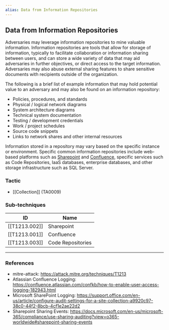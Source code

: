 ```yaml
---
alias: Data from Information Repositories
---
```


## Data from Information Repositories

Adversaries may leverage information repositories to mine valuable information. Information repositories are tools that allow for storage of information, typically to facilitate collaboration or information sharing between users, and can store a wide variety of data that may aid adversaries in further objectives, or direct access to the target information. Adversaries may also abuse external sharing features to share sensitive documents with recipients outside of the organization. 

The following is a brief list of example information that may hold potential value to an adversary and may also be found on an information repository:

* Policies, procedures, and standards
* Physical / logical network diagrams
* System architecture diagrams
* Technical system documentation
* Testing / development credentials
* Work / project schedules
* Source code snippets
* Links to network shares and other internal resources

Information stored in a repository may vary based on the specific instance or environment. Specific common information repositories include web-based platforms such as [Sharepoint](https://attack.mitre.org/techniques/T1213/002) and [Confluence](https://attack.mitre.org/techniques/T1213/001), specific services such as Code Repositories, IaaS databases, enterprise databases, and other storage infrastructure such as SQL Server.


### Tactic

- [[Collection]] (TA0009)

### Sub-techniques

| ID | Name |
| --- | --- |
| [[T1213.002]] | Sharepoint |
| [[T1213.001]] | Confluence |
| [[T1213.003]] | Code Repositories |


---
### References

- mitre-attack: https://attack.mitre.org/techniques/T1213
- Atlassian Confluence Logging: https://confluence.atlassian.com/confkb/how-to-enable-user-access-logging-182943.html
- Microsoft SharePoint Logging: https://support.office.com/en-us/article/configure-audit-settings-for-a-site-collection-a9920c97-38c0-44f2-8bcb-4cf1e2ae22d2
- Sharepoint Sharing Events: https://docs.microsoft.com/en-us/microsoft-365/compliance/use-sharing-auditing?view=o365-worldwide#sharepoint-sharing-events
